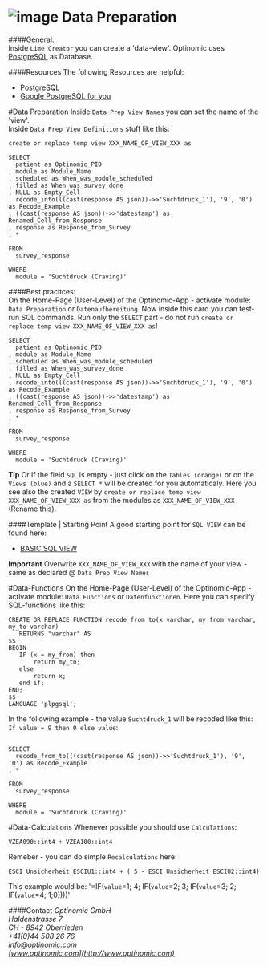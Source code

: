 ![image](http://www.ottiger.org/optinomic_logo/optinomic_logo_small.png)
Data Preparation
================


####General:     
Inside `Lime Creator` you can create a 'data-view'. Optinomic uses [PostgreSQL](http://www.postgresql.org/) as Database.

####Resources
The following Resources are helpful:    
-	[PostgreSQL](http://www.postgresql.org/)    
-	[Google PostgreSQL for you](http://lmgtfy.com/?q=PostgreSQL)   


#Data Preparation
Inside `Data Prep View Names` you can set the name of the 'view'.    
Inside `Data Prep View Definitions` stuff like this:

```
create or replace temp view XXX_NAME_OF_VIEW_XXX as

SELECT
  patient as Optinomic_PID
, module as Module_Name
, scheduled as When_was_module_scheduled
, filled as When_was_survey_done
, NULL as Empty_Cell 
, recode_into(((cast(response AS json))->>'Suchtdruck_1'), '9', '0') as Recode_Example
, ((cast(response AS json))->>'datestamp') as Renamed_Cell_from_Response 
, response as Response_from_Survey
, *

FROM 
  survey_response

WHERE
  module = 'Suchtdruck (Craving)'

```  


####Best pracitces:     
On the Home-Page (User-Level) of the Optinomic-App - activate module: `Data Preparation` or `Datenaufbereitung`. Now inside this card you can test-run SQL commands. Run only the `SELECT` part - do not run `create or replace temp view XXX_NAME_OF_VIEW_XXX as`! 
```
SELECT
  patient as Optinomic_PID
, module as Module_Name
, scheduled as When_was_module_scheduled
, filled as When_was_survey_done
, NULL as Empty_Cell 
, recode_into(((cast(response AS json))->>'Suchtdruck_1'), '9', '0') as Recode_Example
, ((cast(response AS json))->>'datestamp') as Renamed_Cell_from_Response 
, response as Response_from_Survey
, *

FROM 
  survey_response

WHERE
  module = 'Suchtdruck (Craving)'

```  
**Tip** Or if the field `SQL` is empty - just click on the `Tables (orange)` or on the `Views (blue)` and a `SELECT *` will be created for you automaticaly. Here you see also the created `VIEW` by `create or replace temp view XXX_NAME_OF_VIEW_XXX as` from the modules as `XXX_NAME_OF_VIEW_XXX` (Rename this).


####Template |  Starting Point
A good starting point for `SQL VIEW` can be found here:    
-	[BASIC SQL VIEW](https://github.com/Optinomic/optinomic-documentation/blob/master/data_prep/template.sql)  

**Important** Overwrite `XXX_NAME_OF_VIEW_XXX` with the name of your view - same as declared @ `Data Prep View Names` 



#Data-Functions
On the Home-Page (User-Level) of the Optinomic-App - activate module: `Data Functions` or `Datenfunktionen`. Here you can specify SQL-functions like this:

```  
CREATE OR REPLACE FUNCTION recode_from_to(x varchar, my_from varchar, my_to varchar)
   RETURNS "varchar" AS
$$
BEGIN    
   IF (x = my_from) then
       return my_to;
   else
       return x;
   end if;
END;
$$
LANGUAGE 'plpgsql';
```    

In the following example - the value `Suchtdruck_1` will be recoded like this: `If value = 9 then 0 else value`:


```

SELECT
  recode_from_to(((cast(response AS json))->>'Suchtdruck_1'), '9', '0') as Recode_Example
, *

FROM 
  survey_response

WHERE
  module = 'Suchtdruck (Craving)'

```  


#Data-Calculations
Whenever possible you should use `Calculations`:
```
VZEA090::int4 + VZEA100::int4
```
Remeber - you can do simple `Recalculations` here:
```
ESCI_Unsicherheit_ESCIU1::int4 + ( 5 - ESCI_Unsicherheit_ESCIU2::int4)
```
This example would be: '=IF(`value`=1; 4; IF(`value`=2; 3; IF(`value`=3; 2; IF(`value`=4; 1;0))))'





####Contact
*Optinomic GmbH*   
*Haldenstrasse 7*     
*CH - 8942 Oberrieden*     
*+41(0)44 508 26 76*    
*info@optinomic.com*   
*[www.optinomic.com](http://www.optinomic.com)*     


